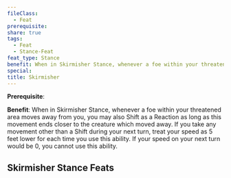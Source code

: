 ```yaml
---
fileClass:
  - Feat
prerequisite: 
share: true
tags:
  - Feat
  - Stance-Feat
feat_type: Stance
benefit: When in Skirmisher Stance, whenever a foe within your threatened area moves away from you, you may also Shift as a Reaction as long as this movement ends closer to the creature which moved away. If you take any movement other than a Shift during your next turn, treat your speed as 5 feet lower for each time you use this ability. If your speed on your next turn would be 0, you cannot use this ability.
special: 
title: Skirmisher
---
```

**Prerequisite**: 

**Benefit**: When in Skirmisher Stance, whenever a foe within your threatened area moves away from you, you may also Shift as a Reaction as long as this movement ends closer to the creature which moved away. If you take any movement other than a Shift during your next turn, treat your speed as 5 feet lower for each time you use this ability. If your speed on your next turn would be 0, you cannot use this ability.
## Skirmisher Stance Feats

